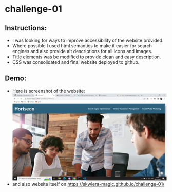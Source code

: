 # challenge-01

## Instructions:

* I was looking for ways to improve accessibility of the website provided. 
* Where possible I used html semantics to make it easier for search engines and also provide alt descriptions for all icons and images. 
* Title elements was be modified to provide clean and easy description.
* CSS was consolidated and final website deployed to github.

## Demo:

* Here is screenshot of the website:
  ![Screenshot of the working website](Assets/images/screenshot.png)
* and also website itself on https://skwiera-magic.github.io/challenge-01/

